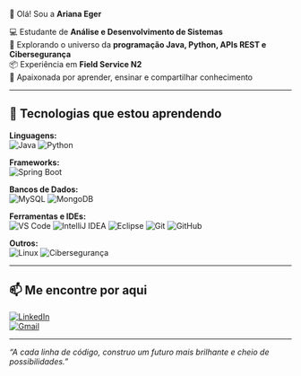 👋 Olá! Sou a **Ariana Eger**  

💻 Estudante de **Análise e Desenvolvimento de Sistemas**  
🚀 Explorando o universo da **programação Java, Python, APIs REST e Cibersegurança**  
📦 Experiência em **Field Service N2**  
🌱 Apaixonada por aprender, ensinar e compartilhar conhecimento  

---

## 🌟 Tecnologias que estou aprendendo

**Linguagens:**  
![Java](https://img.shields.io/badge/Java-ED8B00?style=for-the-badge&logo=openjdk&logoColor=white) 
![Python](https://img.shields.io/badge/Python-3776AB?style=for-the-badge&logo=python&logoColor=white)  

**Frameworks:**  
![Spring Boot](https://img.shields.io/badge/Spring%20Boot-6DB33F?style=for-the-badge&logo=springboot&logoColor=white)  

**Bancos de Dados:**  
![MySQL](https://img.shields.io/badge/MySQL-005C84?style=for-the-badge&logo=mysql&logoColor=white) 
![MongoDB](https://img.shields.io/badge/MongoDB-47A248?style=for-the-badge&logo=mongodb&logoColor=white)  

**Ferramentas e IDEs:**  
![VS Code](https://img.shields.io/badge/VS%20Code-0078D4?style=for-the-badge&logo=visualstudiocode&logoColor=white) 
![IntelliJ IDEA](https://img.shields.io/badge/IntelliJ%20IDEA-000000?style=for-the-badge&logo=intellijidea&logoColor=white) 
![Eclipse](https://img.shields.io/badge/Eclipse-2C2255?style=for-the-badge&logo=eclipseide&logoColor=white) 
![Git](https://img.shields.io/badge/Git-F05032?style=for-the-badge&logo=git&logoColor=white) 
![GitHub](https://img.shields.io/badge/GitHub-181717?style=for-the-badge&logo=github&logoColor=white)  

**Outros:**  
![Linux](https://img.shields.io/badge/Linux-FCC624?style=for-the-badge&logo=linux&logoColor=black) 
![Cibersegurança](https://img.shields.io/badge/Cybersecurity-FF0000?style=for-the-badge&logo=datadog&logoColor=white)  

---

## 📫 Me encontre por aqui

[![LinkedIn](https://img.shields.io/badge/LinkedIn-0A66C2?style=for-the-badge&logo=linkedin&logoColor=white)](https://www.linkedin.com/in/ariana-eger/)  
[![Gmail](https://img.shields.io/badge/Gmail-EA4335?style=for-the-badge&logo=gmail&logoColor=white)](mailto:ariana.eger.ti@gmail.com)

---

*“A cada linha de código, construo um futuro mais brilhante e cheio de possibilidades.”* 
